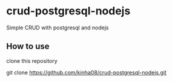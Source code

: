 # crud-postgresql-nodejs
Simple CRUD with postgresql and nodejs

## How to use

clone this repository

  git clone https://github.com/kinha08/crud-postgresql-nodejs.git
  
